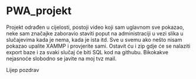 # PWA_projekt

Projekt odrađen u cijelosti, postoji video koji sam uglavnom sve pokazao, neke sam značajke zaboravio staviti poput na administraciji u vezi slika u slučajevima kada je nema, kada je ista itd. Sve u svemu ako nešto nisam pokazao upalite XAMMP i provjerite sami. Ostavit ću i zip gdje će se nalaziti export baze i za svaki slučaj će biti SQL kod na githubu. Bikokakve nejasnoće slobodno se javite na moj tvz mail. 

Lijep pozdrav
